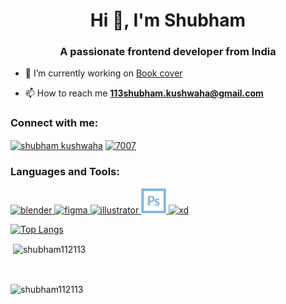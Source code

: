 <h1 align="center">Hi 👋, I'm Shubham</h1>
<h3 align="center">A passionate frontend developer from India</h3>

- 🔭 I’m currently working on [Book cover](https://www.canva.com/design/DAFQJGsy1lc/Zs8n_wRLB9EujTVjboD0Rg/edit)

- 📫 How to reach me **113shubham.kushwaha@gmail.com**

<h3 align="left">Connect with me:</h3>
<p align="left">
<a href="https://linkedin.com/in/shubham kushwaha" target="blank"><img align="center" src="https://raw.githubusercontent.com/rahuldkjain/github-profile-readme-generator/master/src/images/icons/Social/linked-in-alt.svg" alt="shubham kushwaha" height="30" width="40" /></a>
<a href="https://discord.gg/7007" target="blank"><img align="center" src="https://raw.githubusercontent.com/rahuldkjain/github-profile-readme-generator/master/src/images/icons/Social/discord.svg" alt="7007" height="30" width="40" /></a>
</p>

<h3 align="left">Languages and Tools:</h3>
<p align="left"> <a href="https://www.blender.org/" target="_blank" rel="noreferrer"> <img src="https://download.blender.org/branding/community/blender_community_badge_white.svg" alt="blender" width="40" height="40"/> </a> <a href="https://www.figma.com/" target="_blank" rel="noreferrer"> <img src="https://www.vectorlogo.zone/logos/figma/figma-icon.svg" alt="figma" width="40" height="40"/> </a> <a href="https://www.adobe.com/in/products/illustrator.html" target="_blank" rel="noreferrer"> <img src="https://www.vectorlogo.zone/logos/adobe_illustrator/adobe_illustrator-icon.svg" alt="illustrator" width="40" height="40"/> </a> <a href="https://www.photoshop.com/en" target="_blank" rel="noreferrer"> <img src="https://raw.githubusercontent.com/devicons/devicon/master/icons/photoshop/photoshop-line.svg" alt="photoshop" width="40" height="40"/> </a> <a href="https://www.adobe.com/products/xd.html" target="_blank" rel="noreferrer"> <img src="https://cdn.worldvectorlogo.com/logos/adobe-xd.svg" alt="xd" width="40" height="40"/> </a> </p>


[![Top Langs](https://github-readme-stats.vercel.app/api/top-langs/?username=shubham112113&layout=compact&theme=jolly)](https://github.com/shubham112113/shubham112113)
&nbsp;
<p>&nbsp;<img align="center" src="https://github-readme-stats.vercel.app/api?username=shubham112113&show_icons=true&include_all_commits=true&count_private=true&theme=jolly&layout=compact" alt="shubham112113" /></p>
&nbsp;
<p><img align="center" src="https://github-readme-streak-stats.herokuapp.com/?user=shubham112113&theme=jolly" alt="shubham112113" /></p>
